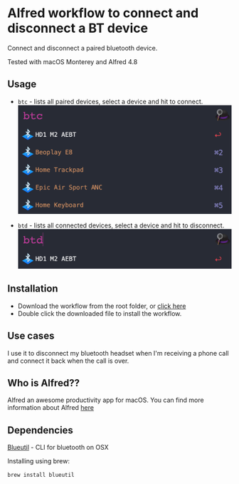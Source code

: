# Alfred workflow to connect and disconnect a BT device

Connect and disconnect a paired bluetooth device.

Tested with macOS Monterey and Alfred 4.8

## Usage
- `btc` - lists all paired devices, select a device and hit <enter> to connect.
![btc_sample](./images/btc.png "btc Sample")

- `btd` - lists all connected devices, select a device and hit <enter> to disconnect.
![btd_sample](./images/btd.png "btd Sample")

## Installation
- Download the workflow from the root folder, or [click here](./Bluetooth%20device%20connection.alfredworkflow)
- Double click the downloaded file to install the workflow.

## Use cases
I use it to disconnect my bluetooth headset when I'm receiving a phone call and connect it back when the call is over.

## Who is Alfred??
Alfred an awesome productivity app for macOS. You can find more information about Alfred [here](https://www.alfredapp.com/)

## Dependencies
[Blueutil](https://github.com/toy/blueutil) - CLI for bluetooth on OSX

Installing using brew:
```
brew install blueutil
```